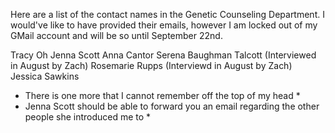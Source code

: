 Here are a list of the contact names in the Genetic Counseling Department.
I would've like to have provided their emails, however I am locked out of my GMail account and will be so until September 22nd.

Tracy Oh
Jenna Scott
Anna Cantor
Serena Baughman Talcott (Interviewed in August by Zach)
Rosemarie Rupps (Interviewd in August by Zach)
Jessica Sawkins
* There is one more that I cannot remember off the top of my head *
* Jenna Scott should be able to forward you an email regarding the other people she introduced me to *
